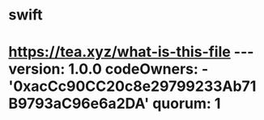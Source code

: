 # swift
# https://tea.xyz/what-is-this-file --- version: 1.0.0 codeOwners:   - '0xacCc90CC20c8e29799233Ab71B9793aC96e6a2DA' quorum: 1
